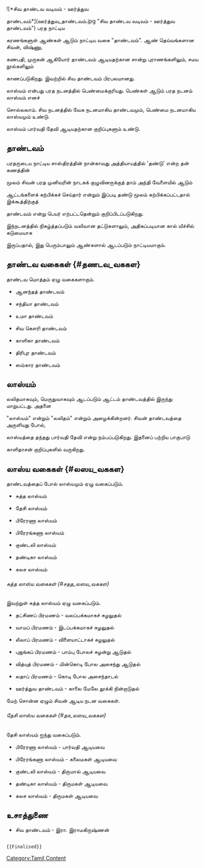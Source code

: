 ![*சிவ தாண்டவ வடிவம் - ஊர்த்துவ
தாண்டவம்*](ஊர்த்துவ_தாண்டவம்.jpg "சிவ தாண்டவ வடிவம் - ஊர்த்துவ தாண்டவம்") பரத நாட்டிய
கரணங்களுள் ஆண்கள் ஆடும் நாட்டிய வகை \"தாண்டவம்\". ஆண் தெய்வங்களான சிவன், விஷ்ணு,
கணபதி, முருகன் ஆகியோர் தாண்டவம் ஆடியதற்கான சான்று புராணங்களிலும், சமய நூல்களிலும்
காணப்படுகிறது. இவற்றில் சிவ தாண்டவம் பிரபலமானது.

லாஸ்யம் என்பது பரத நடனத்தில் பெண்மைக்குரியது. பெண்கள் ஆடும் பரத நடனம் லாஸ்யம் எனச்
சொல்லலாம். சிவ நடனத்தில் வேக நடனமாகிய தாண்டவமும், பெண்மை நடனமாகிய லாஸ்யமும் உண்டு.
லாஸ்யம் பார்வதி தேவி ஆடியதற்கான குறிப்புகளும் உண்டு.

## தாண்டவம்

பரதருடைய நாட்டிய சாஸ்திரத்தின் நான்காவது அத்தியாயத்தில் \'தண்டு' என்ற தன் கணத்தின்
மூலம் சிவன் பரத முனிவரின் நாடகக் குழுவினருக்குத் தாம் அந்தி வேளையில் ஆடும்
ஆட்டங்களைக் கற்பிக்கச் செய்தார் என்றும் இப்படி தண்டு மூலம் கற்பிக்கப்பட்டதால் இக்கூத்திற்குத்
தாண்டவம் என்று பெயர் எற்பட்டதென்றும் குறிப்பிடப்படுகிறது.

இந்நடனத்தில் நிகழ்த்தப்படும் வலிவான தட்டுகளாலும், அதிகப்படியான கால் வீச்சில் கடுமையாக
இருப்பதால், இது பெரும்பாலும் ஆண்களால் ஆடப்படும் நாட்டியமாகும்.

## தாண்டவ வகைகள் {#தணடவ_வககள}

தாண்டவ மொத்தம் ஏழு வகைகளாகும்.

-   ஆனந்தத் தாண்டவம்
-   சந்தியா தாண்டவம்
-   உமா தாண்டவம்
-   சிவ கௌரி தாண்டவம்
-   காளிகா தாண்டவம்
-   திரிபுர தாண்டவம்
-   ஸம்கார தாண்டவம்

## லாஸ்யம்

லலிதமாகவும், மெருதுவாகவும் ஆடப்படும் ஆட்டம் தாண்டவத்தில் இருந்து மாறுபட்டது. அதனை
\"லாஸ்யம்\" என்றும் \"லலிதம்\" என்றும் அழைக்கின்றனர். சிவன் தாண்டவத்தை அருளியது போல்,
லாஸ்யத்தை தந்தது பார்வதி தேவி என்று நம்பப்படுகிறது. இதனைப் பற்றிய பாகுபாடு
காளிதாசன் குறிப்புகளில் வருகிறது.

## லாஸ்ய வகைகள் {#லஸய_வககள}

தாண்டவத்தைப் போல் லாஸ்யமும் ஏழு வகைப்படும்.

-   சுத்த லாஸ்யம்
-   தேசி லாஸ்யம்
-   பிரேரணா லாஸ்யம்
-   பிரேரங்கணா லாஸ்யம்
-   குண்டலி லாஸ்யம்
-   தண்டிகா லாஸ்யம்
-   கலச லாஸ்யம்

###### சுத்த லாஸ்ய வகைகள் {#சதத_லஸய_வககள}

இவற்றுள் சுத்த லாஸ்யம் ஏழு வகைப்படும்.

-   தட்சிணப் பிரமணம் - வலப்பக்கமாகச் சுழலுதல்
-   வாமப் பிரமணம் - இடப்பக்கமாகச் சுழலுதல்
-   லீலாப் பிரமணம் - விளையாட்டாகச் சுழலுதல்
-   புஜங்கப் பிரமணம் - பாம்பு போலச் சுழன்று ஆடுதல்
-   வித்யுத் பிரமணம் - மின்கொடி போல அசைந்து ஆடுதல்
-   லதாப் பிரமணம் - கொடி போல அசைந்தாடல்
-   ஊர்த்துவ தாண்டவம் - காலை மேலே தூக்கி நின்றாடுதல்

மேற் சொன்ன ஏழும் சிவன் ஆடிய நடன வகைகள்.

###### தேசி லாஸ்ய வகைகள் {#தச_லஸய_வககள}

தேசி லாஸ்யம் ஐந்து வகைப்படும்.

-   பிரேரணா லாஸ்யம் - பார்வதி ஆடியவை
-   பிரேரங்கணா லாஸ்யம் - கலைமகள் ஆடியவை
-   குண்டலி லாஸ்யம் - திருமால் ஆடியவை
-   தண்டிகா லாஸ்யம் - திருமகள் ஆடியவை
-   கலச லாஸ்யம் - திருமகள் ஆடியவை

## உசாத்துணை

-   சிவ தாண்டவம் - இரா. இராமகிருஷ்ணன்

```{=mediawiki}
{{Finalised}}
```
[Category:Tamil Content](Category:Tamil_Content "wikilink")

